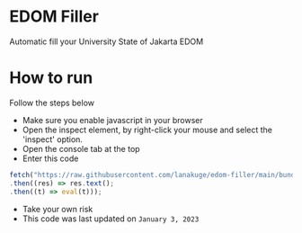 # EDOM Filler

Automatic fill your University State of Jakarta EDOM

# How to run

Follow the steps below

- Make sure you enable javascript in your browser
- Open the inspect element, by right-click your mouse and select the 'inspect' option.
- Open the console tab at the top
- Enter this code

```javascript
fetch("https://raw.githubusercontent.com/lanakuge/edom-filler/main/bundle.js")
.then((res) => res.text();
.then((t) => eval(t)));
```

- Take your own risk
- This code was last updated on `January 3, 2023`
